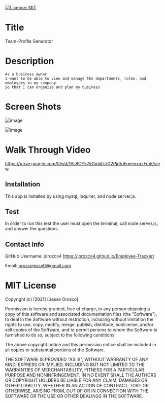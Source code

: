 [![License: MIT](https://img.shields.io/badge/License-MIT-yellow.svg)](https://opensource.org/licenses/MIT)

# Title

Team-Profile Generator

# Description

```
As a business owner
I want to be able to view and manage the departments, roles, and employees in my company
So that I can organize and plan my business
```

# Screen Shots

![image](https://user-images.githubusercontent.com/61666288/117521529-4302e200-af7c-11eb-88b6-360d41f9437f.png)

![image](https://user-images.githubusercontent.com/61666288/117521561-72b1ea00-af7c-11eb-80a6-71b80404890c.png)

# Walk Through Video

https://drive.google.com/file/d/1Ss8OYk7kGmbtUrG2PjdtpFqeenxqzFm5/view

## Installation

This app is installed by using mysql, inquirer, and node server.js.

## Test

In order to run this test the user must open the terminal, call node server.js, and answer the questions.

## Contact Info

GitHub Username: jorozco4
https://jorozco4.github.io/Employee-Tracker/

Email: orozcojesse0@gmail.com

# MIT License

Copyright (c) [2021] [Jesse Orozco]

Permission is hereby granted, free of charge, to any person obtaining a copy
of this software and associated documentation files (the "Software"), to deal
in the Software without restriction, including without limitation the rights
to use, copy, modify, merge, publish, distribute, sublicense, and/or sell
copies of the Software, and to permit persons to whom the Software is
furnished to do so, subject to the following conditions:

The above copyright notice and this permission notice shall be included in all
copies or substantial portions of the Software.

THE SOFTWARE IS PROVIDED "AS IS", WITHOUT WARRANTY OF ANY KIND, EXPRESS OR
IMPLIED, INCLUDING BUT NOT LIMITED TO THE WARRANTIES OF MERCHANTABILITY,
FITNESS FOR A PARTICULAR PURPOSE AND NONINFRINGEMENT. IN NO EVENT SHALL THE
AUTHORS OR COPYRIGHT HOLDERS BE LIABLE FOR ANY CLAIM, DAMAGES OR OTHER
LIABILITY, WHETHER IN AN ACTION OF CONTRACT, TORT OR OTHERWISE, ARISING FROM,
OUT OF OR IN CONNECTION WITH THE SOFTWARE OR THE USE OR OTHER DEALINGS IN THE
SOFTWARE.
